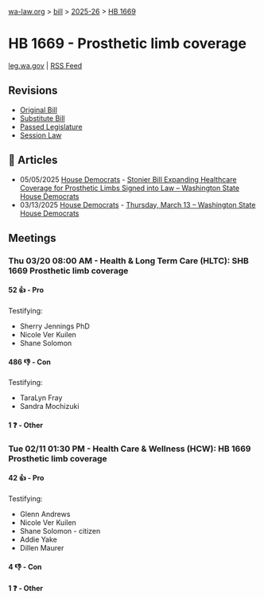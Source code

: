 [wa-law.org](/) > [bill](/bill/) > [2025-26](/bill/2025-26/) > [HB 1669](/bill/2025-26/hb/1669/)

# HB 1669 - Prosthetic limb coverage
[leg.wa.gov](https://app.leg.wa.gov/billsummary?BillNumber=1669&Year=2025&Initiative=false) | [RSS Feed](./rss.xml)

## Revisions
* [Original Bill](1/)
* [Substitute Bill](S/)
* [Passed Legislature](S.PL/)
* [Session Law](S.SL/)

## 📰 Articles
* 05/05/2025 [House Democrats](/org/house_democrats/) - [Stonier Bill Expanding Healthcare Coverage for Prosthetic Limbs Signed into Law – Washington State House Democrats](https://housedemocrats.wa.gov/blog/2025/05/05/40345/#:~:text=SHB%201669,)
* 03/13/2025 [House Democrats](/org/house_democrats/) - [Thursday, March 13 – Washington State House Democrats](https://housedemocrats.wa.gov/blog/2025/03/13/thursday-march-13-2/#:~:text=Washington%20bill%20could%20transform%20prosthetics%20access%20for%20amputees)

## Meetings
### Thu 03/20 08:00 AM - Health & Long Term Care (HLTC): SHB 1669 Prosthetic limb coverage
#### 52 👍 - Pro
Testifying:
* Sherry Jennings PhD
* Nicole Ver Kuilen
* Shane Solomon

#### 486 👎 - Con
Testifying:
* TaraLyn Fray
* Sandra Mochizuki

#### 1 ❓ - Other

### Tue 02/11 01:30 PM - Health Care & Wellness (HCW): HB 1669 Prosthetic limb coverage
#### 42 👍 - Pro
Testifying:
* Glenn Andrews
* Nicole Ver Kuilen
* Shane Solomon - citizen
* Addie Yake
* Dillen Maurer

#### 4 👎 - Con

#### 1 ❓ - Other
